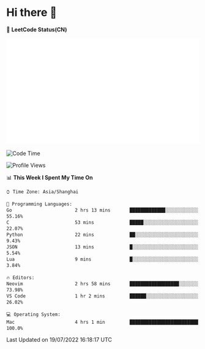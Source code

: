 # Hi there 👋

📝 **LeetCode Status(CN)**

![wsmbsbbz's LeetCode status](https://github.com/wsmbsbbz/wsmbsbbz/blob/main/status.svg)

<!--
**wsmbsbbz/wsmbsbbz** is a ✨ _special_ ✨ repository because its `README.md` (this file) appears on your GitHub profile.

Here are some ideas to get you started:

- 🔭 I’m currently working on ...
- 🌱 I’m currently learning ...
- 👯 I’m looking to collaborate on ...
- 🤔 I’m looking for help with ...
- 💬 Ask me about ...
- 📫 How to reach me: ...
- 😄 Pronouns: ...
- ⚡ Fun fact: ...
-->
<!--START_SECTION:waka-->
![Code Time](http://img.shields.io/badge/Code%20Time-0%20secs-blue)

![Profile Views](http://img.shields.io/badge/Profile%20Views-2-blue)

📊 **This Week I Spent My Time On** 

```text
⌚︎ Time Zone: Asia/Shanghai

💬 Programming Languages: 
Go                       2 hrs 13 mins       █████████████░░░░░░░░░░░░   55.16% 
C                        53 mins             █████░░░░░░░░░░░░░░░░░░░░   22.07% 
Python                   22 mins             ██░░░░░░░░░░░░░░░░░░░░░░░   9.43% 
JSON                     13 mins             █░░░░░░░░░░░░░░░░░░░░░░░░   5.54% 
Lua                      9 mins              █░░░░░░░░░░░░░░░░░░░░░░░░   3.84%

🔥 Editors: 
Neovim                   2 hrs 58 mins       ██████████████████░░░░░░░   73.98% 
VS Code                  1 hr 2 mins         ██████░░░░░░░░░░░░░░░░░░░   26.02%

💻 Operating System: 
Mac                      4 hrs 1 min         █████████████████████████   100.0%

```


 Last Updated on 19/07/2022 16:18:17 UTC
<!--END_SECTION:waka-->
